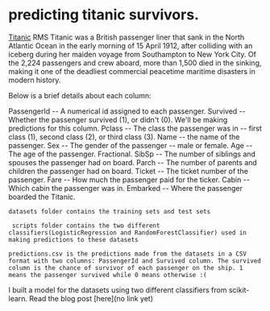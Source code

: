 # predicting titanic survivors.

[Titanic](https://en.wikipedia.org/wiki/RMS_Titanic) RMS Titanic was a British passenger liner that sank in the North Atlantic Ocean in the early morning of 15 April 1912, after colliding with an iceberg during her maiden voyage from Southampton to New York City. Of the 2,224 passengers and crew aboard, more than 1,500 died in the sinking, making it one of the deadliest commercial peacetime maritime disasters in modern history.

Below is a brief details about each column:

PassengerId -- A numerical id assigned to each passenger.
Survived -- Whether the passenger survived (1), or didn't (0). We'll be making predictions for this column.
Pclass -- The class the passenger was in -- first class (1), second class (2), or third class (3).
Name -- the name of the passenger.
Sex -- The gender of the passenger -- male or female.
Age -- The age of the passenger. Fractional.
SibSp -- The number of siblings and spouses the passenger had on board.
Parch -- The number of parents and children the passenger had on board.
Ticket -- The ticket number of the passenger.
Fare -- How much the passenger paid for the ticker.
Cabin -- Which cabin the passenger was in.
Embarked -- Where the passenger boarded the Titanic.

```datasets folder contains the training sets and test sets```

``` scripts folder contains the two different classifiers(LogisticRegression and RandomForestClassifier) used in making predictions to these datasets```

```predictions.csv is the predictions made from the datasets in a CSV format with two columns: PassengerId and Survived column. The survived column is the chance of survivor of each passenger on the ship. 1 means the passenger survived while 0 means otherwise :(```

I built a model for the datasets using two different classifiers from scikit-learn. Read the blog post [here](no link yet)
